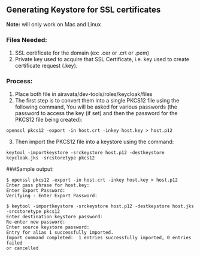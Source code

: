## Generating Keystore for SSL certificates

**Note:** will only work on Mac and Linux

### Files Needed:
1. SSL certificate for the domain (ex: .cer or .crt or .pem)
2. Private key used to acquire that SSL Certificate, i.e. key used to create certificate request (.key).

### Process:
1. Place both file in airavata/dev-tools/roles/keycloak/files
2. The first step is to convert them into a single PKCS12 file using the following command, You will be asked for various passwords (the password to access the key (if set) and then the password for the PKCS12 file being created): 
``` 
openssl pkcs12 -export -in host.crt -inkey host.key > host.p12
```
3. Then import the PKCS12 file into a keystore using the command: 
``` 
keytool -importkeystore -srckeystore host.p12 -destkeystore keycloak.jks -srcstoretype pkcs12 
```

###Sample output:
```$shell
$ openssl pkcs12 -export -in host.crt -inkey host.key > host.p12
Enter pass phrase for host.key:
Enter Export Password:
Verifying - Enter Export Password:
```
```
$ keytool -importkeystore -srckeystore host.p12 -destkeystore host.jks
-srcstoretype pkcs12
Enter destination keystore password:  
Re-enter new password: 
Enter source keystore password:  
Entry for alias 1 successfully imported.
Import command completed:  1 entries successfully imported, 0 entries failed
or cancelled
```